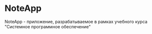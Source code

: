 # NoteApp
NoteApp - приложение, разрабатываемое в рамках учебного курса "Системное программное обеспечение"
